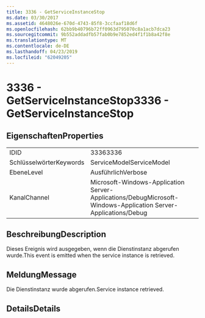 ```yaml
---
title: 3336 - GetServiceInstanceStop
ms.date: 03/30/2017
ms.assetid: 4648026e-670d-4743-85f8-3ccfaaf18d6f
ms.openlocfilehash: 62bb9b40796b72ff0963d795070c8a1acb7dca23
ms.sourcegitcommit: 9b552addadfb57fab0b9e7852ed4f1f1b8a42f8e
ms.translationtype: MT
ms.contentlocale: de-DE
ms.lasthandoff: 04/23/2019
ms.locfileid: "62049205"
---
```

# <a name="3336---getserviceinstancestop"></a><span data-ttu-id="cd41e-102">3336 - GetServiceInstanceStop</span><span class="sxs-lookup"><span data-stu-id="cd41e-102">3336 - GetServiceInstanceStop</span></span>
## <a name="properties"></a><span data-ttu-id="cd41e-103">Eigenschaften</span><span class="sxs-lookup"><span data-stu-id="cd41e-103">Properties</span></span>  
  
|||  
|-|-|  
|<span data-ttu-id="cd41e-104">ID</span><span class="sxs-lookup"><span data-stu-id="cd41e-104">ID</span></span>|<span data-ttu-id="cd41e-105">3336</span><span class="sxs-lookup"><span data-stu-id="cd41e-105">3336</span></span>|  
|<span data-ttu-id="cd41e-106">Schlüsselwörter</span><span class="sxs-lookup"><span data-stu-id="cd41e-106">Keywords</span></span>|<span data-ttu-id="cd41e-107">ServiceModel</span><span class="sxs-lookup"><span data-stu-id="cd41e-107">ServiceModel</span></span>|  
|<span data-ttu-id="cd41e-108">Ebene</span><span class="sxs-lookup"><span data-stu-id="cd41e-108">Level</span></span>|<span data-ttu-id="cd41e-109">Ausführlich</span><span class="sxs-lookup"><span data-stu-id="cd41e-109">Verbose</span></span>|  
|<span data-ttu-id="cd41e-110">Kanal</span><span class="sxs-lookup"><span data-stu-id="cd41e-110">Channel</span></span>|<span data-ttu-id="cd41e-111">Microsoft-Windows-Application Server-Applications/Debug</span><span class="sxs-lookup"><span data-stu-id="cd41e-111">Microsoft-Windows-Application Server-Applications/Debug</span></span>|  
  
## <a name="description"></a><span data-ttu-id="cd41e-112">Beschreibung</span><span class="sxs-lookup"><span data-stu-id="cd41e-112">Description</span></span>  
 <span data-ttu-id="cd41e-113">Dieses Ereignis wird ausgegeben, wenn die Dienstinstanz abgerufen wurde.</span><span class="sxs-lookup"><span data-stu-id="cd41e-113">This event is emitted when the service instance is retrieved.</span></span>  
  
## <a name="message"></a><span data-ttu-id="cd41e-114">Meldung</span><span class="sxs-lookup"><span data-stu-id="cd41e-114">Message</span></span>  
 <span data-ttu-id="cd41e-115">Die Dienstinstanz wurde abgerufen.</span><span class="sxs-lookup"><span data-stu-id="cd41e-115">Service instance retrieved.</span></span>  
  
## <a name="details"></a><span data-ttu-id="cd41e-116">Details</span><span class="sxs-lookup"><span data-stu-id="cd41e-116">Details</span></span>
